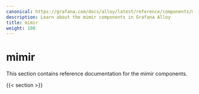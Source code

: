 ```yaml
---
canonical: https://grafana.com/docs/alloy/latest/reference/components/mimir/
description: Learn about the mimir components in Grafana Alloy
title: mimir
weight: 100
---
```


# mimir

This section contains reference documentation for the mimir components.

{{< section >}}
